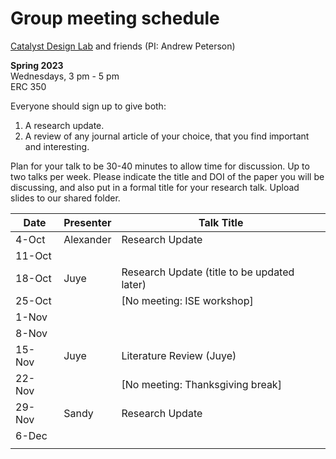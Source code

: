 # Group meeting schedule #
[Catalyst Design Lab](http://brown.edu/go/catalyst) and friends (PI: Andrew Peterson)

**Spring 2023**  
Wednesdays, 3 pm - 5 pm  
ERC 350

Everyone should sign up to give both:

1. A research update.
2. A review of any journal article of your choice, that you find important and interesting.

Plan for your talk to be 30-40 minutes to allow time for discussion. Up to two talks per week. Please indicate the title and DOI of the paper you will be discussing, and also put in a formal title for your research talk. Upload slides to our shared folder.


| Date   |   Presenter   |   Talk Title                                              |
| ------ | ------------- | --------------------------------------------------------- |
| 4-Oct  | Alexander     | Research Update                                           |
| 11-Oct |               |                                                           |
| 18-Oct | Juye          | Research Update (title to be updated later)               |
| 25-Oct |               | [No meeting: ISE workshop]                                |
| 1-Nov  |               |                                                           |
| 8-Nov  |               |                                                           |
| 15-Nov | Juye          | Literature Review (Juye)                           |
| 22-Nov |               | [No meeting: Thanksgiving break]                          |
| 29-Nov | Sandy         | Research Update                                           |
| 6-Dec  |               |                                                           |
                                                     |